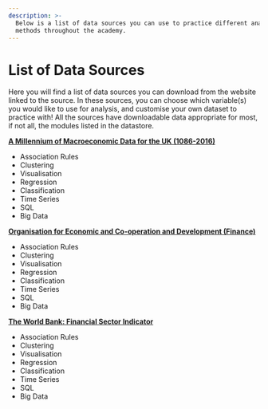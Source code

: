 ```yaml
---
description: >-
  Below is a list of data sources you can use to practice different analytical
  methods throughout the academy.
---
```


# List of Data Sources

Here you will find a list of data sources you can download from the website linked to the source. In these sources, you can choose which variable\(s\) you would like to use for analysis, and customise your own dataset to practice with! All the sources have downloadable data appropriate for most, if not all, the modules listed in the datastore. 

[**A Millennium of Macroeconomic Data for the UK \(1086-2016\)**](https://www.kaggle.com/bank-of-england/a-millennium-of-macroeconomic-data) 

* Association Rules
* Clustering
* Visualisation
* Regression
* Classification
* Time Series
* SQL
* Big Data

[**Organisation for Economic and Co-operation and Development \(Finance\)**](https://stats.oecd.org/)

* Association Rules
* Clustering
* Visualisation
* Regression
* Classification
* Time Series
* SQL
* Big Data

[**The World Bank: Financial Sector Indicator**](https://data.worldbank.org/indicator)

* Association Rules
* Clustering
* Visualisation
* Regression
* Classification
* Time Series
* SQL
* Big Data

